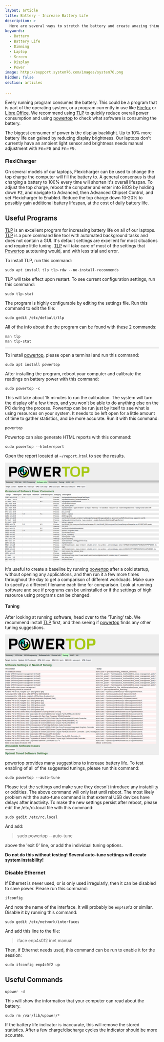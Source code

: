 ```yaml
---
layout: article
title: Battery - Increase Battery Life
description: >
  Here are several ways to stretch the battery and create amazing things for longer.
keywords:
  - Battery
  - Battery Life
  - Dimming
  - Laptop
  - Screen
  - Display
  - Power
image: http://support.system76.com/images/system76.png
hidden: false
section: articles

---
```


Every running program consumes the battery. This could be a program that is part of the operating system, or a program currently in use like <u>Firefox</u> or <u>Libre Office</u>. We recommend using [TLP](http://linrunner.de/en/tlp/tlp.html) to quickly reduce overall power consumption and using [powertop](https://01.org/powertop) to check what software is consuming the battery.

The biggest consumer of power is the display backlight. Up to 10% more battery life can gained by reducing display brightness. Our laptops don't currently have an ambient light sensor and brightness needs manual adjustment with <kbd>Fn</kbd>+<kbd>F8</kbd> and <kbd>Fn</kbd>+<kbd>F9</kbd>.  

### FlexiCharger

On several models of our laptops, Flexicharger can be used to change the top charge the computer will fill the battery to.  A general consensus is that charging a battery to 100% every time will shorten it's overall lifespan.  To adjust the top charge, reboot the computer and enter into BIOS by holding down <kbd>F2</kbd>, and navigate to Advanced, then Advanced Chipset Control, and set Flexicharger to Enabled. Reduce the top charge down 10-20% to possibly gain additional battery lifespan, at the cost of daily battery life.

## Useful Programs

<u>TLP</u> is an excellent program for increasing battery life on all of our laptops. <u>TLP</u> is a pure command line tool with automated background tasks and does not contain a GUI. It's default settings are excellent for most situations and require little tuning. <u>TLP</u> will take care of most of the settings that <u>Powertop</u> autotuning would, and with less trial and error.

To install TLP, run this command:

```
sudo apt install tlp tlp-rdw --no-install-recommends
```

TLP will take effect upon restart. To see current configuration settings, run this command:

```
sudo tlp-stat
```

The program is highly configurable by editing the settings file. Run this command to edit the file:

```
sudo gedit /etc/default/tlp
```

All of the info about the the program can be found with these 2 commands:

```
man tlp
man tlp-stat
```

---

To install <u>powertop</u>, please open a terminal and run this command:  

```
sudo apt install powertop
```

After installing the program, reboot your computer and calibrate the readings on battery power with this command:

```
sudo powertop -c
```

This will take about 15 minutes to run the calibration. The system will turn the display off a few times, and you won't be able to do anything else on the PC during the process.  Powertop can be run just by itself to see what is using resources on your system.  It needs to be left open for a little amount of time to gather statistics, and be more accurate.  Run it with this command:

```
powertop
```

Powertop can also generate HTML reports with this command:  

```
sudo powertop --html=report
```

Open the report located at `~/report.html` to see the results.

![Powertop1](/images/power/powertop1.png)

It's useful to create a baseline by running <u>powertop</u> after a cold startup, without opening any applications, and then run it a few more times throughout the day to get a comparison of different workloads. Make sure to specify a different filename each time for comparison. Look at running software and see if programs can be uninstalled or if the settings of high resource using programs can be changed.

#### Tuning

After looking at running software, head over to the 'Tuning' tab. We recommend install <u>TLP</u> first, and then seeing if <u>powertop</u> finds any other tuning suggestions.

![Powertop2](/images/power/powertop2.png)

<u>powertop</u> provides many suggestions to increase battery life. To test enabling of all of the suggested tunings, please run this command:

```
sudo powertop --auto-tune
```

Please test the settings and make sure they doesn't introduce any instability or oddities. The above command will only last until reboot. The most likely problem with the auto-tune command is that external USB devices have delays after inactivity. To make the new settings persist after reboot, please edit the /etc/rc.local file with this command:

```
sudo gedit /etc/rc.local
```

And add:

> sudo powertop --auto-tune

above the 'exit 0' line, or add the individual tuning options.  

**Do not do this without testing!  Several auto-tune settings will create system instability!**

### Disable Ethernet

If Ethernet is never used, or is only used irregularly, then it can be disabled to save power.  Please run this command:

```
ifconfig
```

And note the name of the interface.  It will probably be `enp4s0f2` or similar.  Disable it by running this command:

```
sudo gedit /etc/network/interfaces
```

And add this line to the file:

> iface enp4s0f2 inet manual

Then, if Ethernet needs used, this command can be run to enable it for the session:

```
sudo ifconfig enp4s0f2 up
```

## Useful Commands

```
upower -d
```

This will show the information that your computer can read about the battery.

```
sudo rm /var/lib/upower/*
```

If the battery life indicator is inaccurate, this will remove the stored statistics. After a few charge/discharge cycles the indicator should be more accurate.
